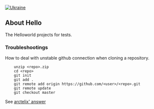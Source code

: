 
[![Ukraine](https://cdn3.emoji.gg/emojis/6101-ukraine.gif)](https://emoji.gg/emoji/6101-ukraine)

## About Hello

The Helloworld projects for tests.

### Troubleshootings

How to deal with unstable github connection when cloning a repository.

```
    unzip <repo>.zip
    cd <repo>
    git init
    git add .
    git remote add origin https://github.com/<user>/<repo>.git
    git remote update
    git checkout master
```

See [arctelix' answer](https://stackoverflow.com/questions/15681643/how-to-clone-git-repository-from-its-zip)
